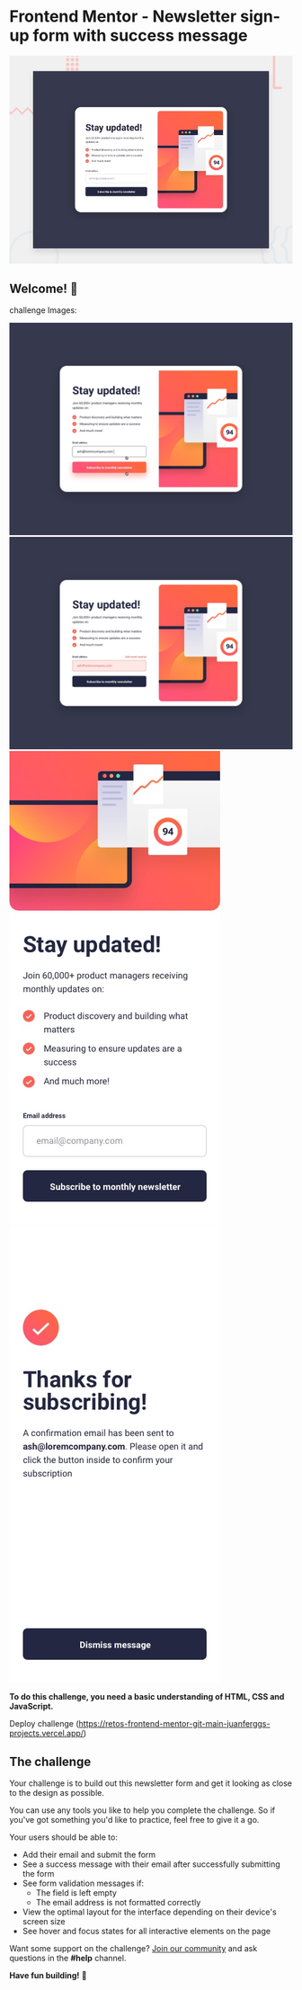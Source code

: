 # Frontend Mentor - Newsletter sign-up form with success message

![Design preview for the Newsletter sign-up form with success message coding challenge](./design/desktop-preview.jpg)

## Welcome! 👋

challenge Images:

![](./design/active-states.jpg)
![](./design/error-states.jpg)
![](./design/mobile-design.jpg)
![](./design/mobile-success.jpg)



**To do this challenge, you need a basic understanding of HTML, CSS and JavaScript.**

Deploy challenge (https://retos-frontend-mentor-git-main-juanferggs-projects.vercel.app/)

## The challenge

Your challenge is to build out this newsletter form and get it looking as close to the design as possible.

You can use any tools you like to help you complete the challenge. So if you've got something you'd like to practice, feel free to give it a go.

Your users should be able to:

- Add their email and submit the form
- See a success message with their email after successfully submitting the form
- See form validation messages if:
  - The field is left empty
  - The email address is not formatted correctly
- View the optimal layout for the interface depending on their device's screen size
- See hover and focus states for all interactive elements on the page

Want some support on the challenge? [Join our community](https://www.frontendmentor.io/community) and ask questions in the **#help** channel.

**Have fun building!** 🚀




